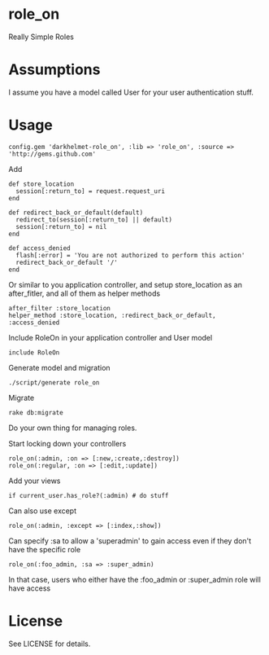 # role_on

Really Simple Roles

# Assumptions

I assume you have a model called User for your user authentication stuff.

# Usage

    config.gem 'darkhelmet-role_on', :lib => 'role_on', :source => 'http://gems.github.com'

Add

    def store_location
      session[:return_to] = request.request_uri
    end

    def redirect_back_or_default(default)
      redirect_to(session[:return_to] || default)
      session[:return_to] = nil
    end

    def access_denied
      flash[:error] = 'You are not authorized to perform this action'
      redirect_back_or_default '/'
    end

Or similar to you application controller, and setup store_location as an after_fitler, and all of them as helper methods

    after_filter :store_location
    helper_method :store_location, :redirect_back_or_default, :access_denied

Include RoleOn in your application controller and User model

    include RoleOn

Generate model and migration

    ./script/generate role_on

Migrate

    rake db:migrate

Do your own thing for managing roles.

Start locking down your controllers

    role_on(:admin, :on => [:new,:create,:destroy])
    role_on(:regular, :on => [:edit,:update])

Add your views

    if current_user.has_role?(:admin) # do stuff

Can also use except

    role_on(:admin, :except => [:index,:show])

Can specify :sa to allow a 'superadmin' to gain access even if they don't have the specific role

    role_on(:foo_admin, :sa => :super_admin)

In that case, users who either have the :foo_admin or :super_admin role will have access

# License

See LICENSE for details.
